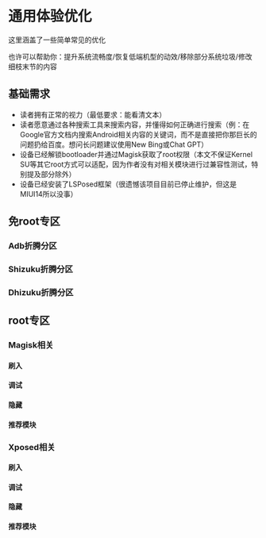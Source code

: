 # 通用体验优化

这里涵盖了一些简单常见的优化

也许可以帮助你：提升系统流畅度/恢复低端机型的动效/移除部分系统垃圾/修改细枝末节的内容

## 基础需求

* 读者拥有正常的视力（最低要求：能看清文本）
* 读者愿意通过各种搜索工具来搜索内容，并懂得如何正确进行搜索（例：在Google官方文档内搜索Android相关内容的关键词，而不是直接把你那巨长的问题扔给百度。想问长问题建议使用New Bing或Chat GPT）
* 设备已经解锁bootloader并通过Magisk获取了root权限（本文不保证Kernel SU等其它root方式可以适配，因为作者没有对相关模块进行过兼容性测试，特别提及部分除外）
* 设备已经安装了LSPosed框架（很遗憾该项目目前已停止维护，但这是MIUI14所以没事）

## 免root专区
### Adb折腾分区
### Shizuku折腾分区
### Dhizuku折腾分区

## root专区
### Magisk相关
#### 刷入
#### 调试
#### 隐藏
#### 推荐模块
### Xposed相关
#### 刷入
#### 调试
#### 隐藏
#### 推荐模块

